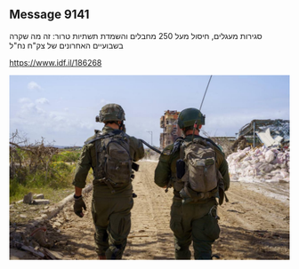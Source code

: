 ## Message 9141

סגירות מעגלים, חיסול מעל 250 מחבלים והשמדת תשתיות טרור:
זה מה שקרה בשבועיים האחרונים של צק"ח נח"ל

https://www.idf.il/186268

![Photo](./9141/9141_photo.jpg)

